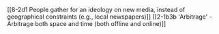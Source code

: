 [[8-2d1 People gather for an ideology on new media, instead of geographical constraints (e.g., local newspapers)]]
[[2-1b3b 'Arbitrage' - Arbitrage both space and time (both offline and online)]]
